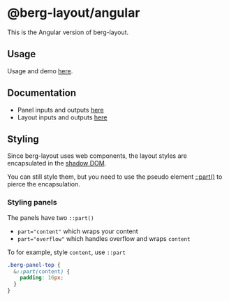 # @berg-layout/angular

This is the Angular version of berg-layout.

## Usage

Usage and demo [here](https://berglayout.com/angular).

## Documentation

- Panel inputs and outputs [here](https://github.com/blidblid/berg-layout/blob/main/libs/core/src/lib/components/panel/panel-model.ts)
- Layout inputs and outputs [here](https://github.com/blidblid/berg-layout/blob/main/libs/core/src/lib/components/layout/layout-model.ts)

## Styling

Since berg-layout uses web components, the layout styles are encapsulated in the [shadow DOM](https://developer.mozilla.org/en-US/docs/Web/API/Web_components/Using_shadow_DOM).

You can still style them, but you need to use the pseudo element [::part()](https://developer.mozilla.org/en-US/docs/Web/CSS/::part) to pierce the encapsulation.

### Styling panels

The panels have two `::part()`

- `part="content"` which wraps your content
- `part="overflow"` which handles overflow and wraps `content`

To for example, style `content`, use `::part`

```css
.berg-panel-top {
  &::part(content) {
    padding: 16px;
  }
}
```
